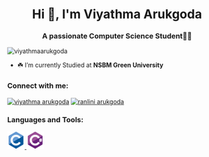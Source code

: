 <h1 align="center">Hi 👋, I'm Viyathma Arukgoda</h1>
<h3 align="center">A passionate Computer Science Student👩‍🎓</h3>

<p align="left"> <img src="https://komarev.com/ghpvc/?username=viyathmaarukgoda&label=Profile%20views&color=0e75b6&style=flat" alt="viyathmaarukgoda" /> </p>

- ☘️ I’m currently Studied at **NSBM Green University**

<h3 align="left">Connect with me:</h3>
<p align="left">
<a href="https://linkedin.com/in/viyathma arukgoda" target="blank"><img align="center" src="https://raw.githubusercontent.com/rahuldkjain/github-profile-readme-generator/master/src/images/icons/Social/linked-in-alt.svg" alt="viyathma arukgoda" height="30" width="40" /></a>
<a href="https://fb.com/ranlini arukgoda" target="blank"><img align="center" src="https://raw.githubusercontent.com/rahuldkjain/github-profile-readme-generator/master/src/images/icons/Social/facebook.svg" alt="ranlini arukgoda" height="30" width="40" /></a>
</p>

<h3 align="left">Languages and Tools:</h3>
<p align="left"> <a href="https://www.cprogramming.com/" target="_blank" rel="noreferrer"> <img src="https://raw.githubusercontent.com/devicons/devicon/master/icons/c/c-original.svg" alt="c" width="40" height="40"/> </a> <a href="https://www.w3schools.com/cs/" target="_blank" rel="noreferrer"> <img src="https://raw.githubusercontent.com/devicons/devicon/master/icons/csharp/csharp-original.svg" alt="csharp" width="40" height="40"/> </a> </p>
